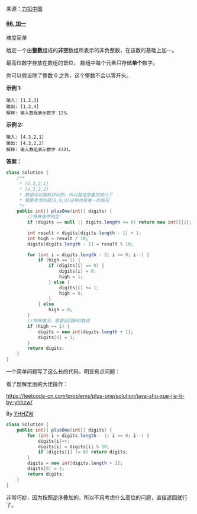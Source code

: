                                                                                                                                                                                                                                                                                                                                                                                                                                                                                                                                                                                        

来源：[力扣中国](https://leetcode-cn.com/)

#### [66. 加一](https://leetcode-cn.com/problems/plus-one/)

难度简单

给定一个由**整数**组成的**非空**数组所表示的非负整数，在该数的基础上加一。

最高位数字存放在数组的首位， 数组中每个元素只存储**单个**数字。

你可以假设除了整数 0 之外，这个整数不会以零开头。

**示例 1:**

```
输入: [1,2,3]
输出: [1,2,4]
解释: 输入数组表示数字 123。
```

**示例 2:**

```
输入: [4,3,2,1]
输出: [4,3,2,2]
解释: 输入数组表示数字 4321。
```





**答案：**

```java
class Solution {
    /**
     * [4,3,2,1]
     * [4,3,2,2]
     * 数组可以随机访问的，所以就逆序叠加就行了
     * 需要考虑的是[9,9,9]这种也是唯一的情况
     */
    public int[] plusOne(int[] digits) {
        //特殊条件判定
        if (digits == null || digits.length <= 0) return new int[]{1};

        int result = digits[digits.length - 1] + 1;
        int high = result / 10;
        digits[digits.length - 1] = result % 10;

        for (int i = digits.length - 2; i >= 0; i--) {
            if (high == 1) {
                if (digits[i] == 9) {
                    digits[i] = 0;
                    high = 1;
                } else {
                    digits[i] += 1;
                    high = 0;
                }
            } else
                high = 0;
        }
        //特殊情况，需要返回新的数组
        if (high == 1) {
            digits = new int[digits.length + 1];
            digits[0] = 1;
        }
        return digits;
    }
}
```

一个简单问题写了这么长的代码，明显有点问题：



看了题解里面的大佬操作：

https://leetcode-cn.com/problems/plus-one/solution/java-shu-xue-jie-ti-by-yhhzw/

By [YHHZW](https://leetcode-cn.com/u/yhhzw/)

```java
class Solution {
    public int[] plusOne(int[] digits) {
        for (int i = digits.length - 1; i >= 0; i--) {
            digits[i]++;
            digits[i] = digits[i] % 10;
            if (digits[i] != 0) return digits;
        }
        digits = new int[digits.length + 1];
        digits[0] = 1;
        return digits;
    }
}
```

非常巧妙，因为按照逆序叠加的，所以不用考虑什么高位的问题，直接返回就行了。